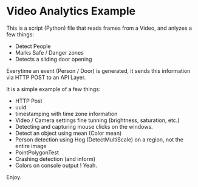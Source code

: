 # Video Analytics Example

This is a script (Python) file that reads frames from a Video, and anlyzes a few things:

* Detect People
* Marks Safe / Danger zones
* Detects a sliding door opening

Everytime an event (Person / Door) is generated, it sends this information via HTTP POST to an API Layer.

It is a simple example of a few things:

* HTTP Post
* uuid
* timestamping with time zone information
* Video / Camera settings fine tunning (brightness, saturation, etc.)
* Detecting and capturing mouse clicks on the windows.
* Detect an object using mean (Color mean)
* Person detection using Hog (DetectMultiScale) on a region, not the entire image
* PointPolygonTest
* Crashing detection (and inform)
* Colors on console output ! Yeah.

Enjoy.
